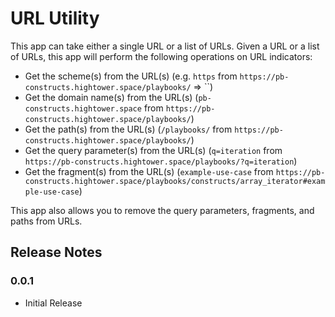 # URL Utility

This app can take either a single URL or a list of URLs. Given a URL or a list of URLs, this app will perform the following operations on URL indicators:

- Get the scheme(s) from the URL(s) (e.g. `https` from `https://pb-constructs.hightower.space/playbooks/` => ``)
- Get the domain name(s) from the URL(s) (`pb-constructs.hightower.space` from `https://pb-constructs.hightower.space/playbooks/`)
- Get the path(s) from the URL(s) (`/playbooks/` from `https://pb-constructs.hightower.space/playbooks/`)
- Get the query parameter(s) from the URL(s) (`q=iteration` from `https://pb-constructs.hightower.space/playbooks/?q=iteration`)
- Get the fragment(s) from the URL(s) (`example-use-case` from `https://pb-constructs.hightower.space/playbooks/constructs/array_iterator#example-use-case`)

This app also allows you to remove the query parameters, fragments, and paths from URLs.

## Release Notes

### 0.0.1

* Initial Release
